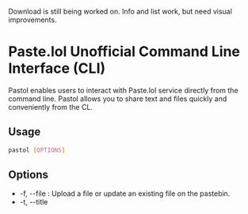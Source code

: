 Download is still being worked on. Info and list work, but need visual improvements.

# Paste.lol Unofficial Command Line Interface (CLI)

Pastol enables users to interact with Paste.lol service directly from the command line. Pastol allows you to share text and files quickly and conveniently from the CL.

## Usage

```sh
pastol [OPTIONS]
```

## Options

- -f, --file <FILE>: Upload a file or update an existing file on the pastebin.
- -t, --title <TITLE>: Title of the new pastebin or the title of the pastebin to update.
- -c, --content <CONTENT>: Content of the new pastebin or the content of the pastebin to update.
- --download <DOWNLOAD>: WIP Download the content of a pastebin.
- -i, --info <INFO>: Get detailed information about a pastebin.
- -r, --remove <REMOVE>: Remove a pastebin from the pastebin service.
- -l, --list: List all the publicly listed pastebins.
- --setuser <SETUSER>: Set your username for the pastebin service.
- --setapikey <SETAPIKEY>: Set your API key for the pastebin service.
- --setunlist <SETUNLIST>: Set to true if you want newly created pastebins to be unlisted by default. (Default: false) [possible values: true, false].
- -h, --help: Print help.
- -V, --version: Print version.

## Install

```sh
# Install rust and cargo
curl --proto '=https' --tlsv1.2 -sSf https://sh.rustup.rs | sh

# Install the crate
cargo install pastol
```

## Setup

```sh
# Set user and API key
pastol --setuser your_username --setapikey your_api_key

# Exampe 2
pastel --setuser adam --setapikey a321dwageaawdwadw
```

## Example

```sh
# Upload a file
pastol -f example.txt

# Upload a file with custom title
pastol -f example.txt -t "Example Title"

# Upload a file with custom content
pastol -f example.txt -c "This is the content of the example file."

# Upload a custom
pastol -t title-example -c "pastebin content example"

# Remove a pastebin
pastol -r hello-world
# For more info check the justfile or use just.
```

## Build

```sh
# Install cargo
curl --proto '=https' --tlsv1.2 -sSf https://sh.rustup.rs | sh

# Clone the repo
git clone https://github.com/M1n-74316D65/Pastol

# Build the crate
cargo build

# For more info check the justfile or use just.
```

[Don't you dare.](https://reply.cards/hskmnxkfpv)

